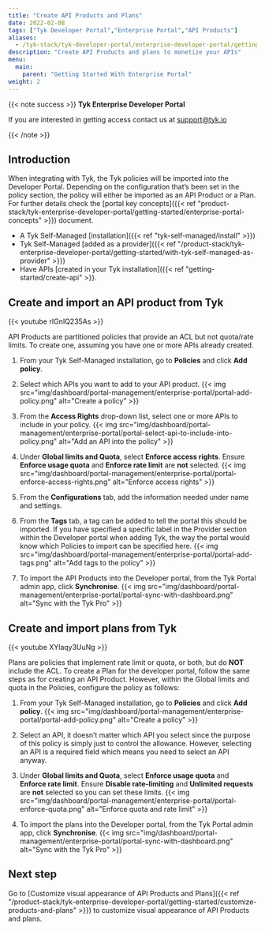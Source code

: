 ```yaml
---
title: "Create API Products and Plans"
date: 2022-02-08
tags: ["Tyk Developer Portal","Enterprise Portal","API Products"]
aliases:
  - /tyk-stack/tyk-developer-portal/enterprise-developer-portal/getting-started-with-enterprise-portal/create-api-product-and-plan
description: "Create API Products and plans to monetize your APIs"
menu:
  main:
    parent: "Getting Started With Enterprise Portal"
weight: 2
---
```


{{< note success >}}
**Tyk Enterprise Developer Portal**

If you are interested in getting access contact us at [support@tyk.io](<mailto:support@tyk.io?subject=Tyk Enterprise Portal Beta>)

{{< /note >}}

## Introduction

When integrating with Tyk, the Tyk policies will be imported into the Developer Portal. Depending on the configuration that’s been set in the policy section, the policy will either be imported as an API Product or a Plan. For further details check the [portal key concepts]({{< ref "product-stack/tyk-enterprise-developer-portal/getting-started/enterprise-portal-concepts" >}}) document.

- A Tyk Self-Managed [installation]({{< ref "tyk-self-managed/install" >}})
- Tyk Self-Managed [added as a provider]({{< ref "/product-stack/tyk-enterprise-developer-portal/getting-started/with-tyk-self-managed-as-provider" >}})
- Have APIs [created in your Tyk installation]({{< ref "getting-started/create-api" >}}.

## Create and import an API product from Tyk

{{< youtube rIGnIQ235As >}}

API Products are partitioned policies that provide an ACL but not quota/rate limits.
To create one, assuming you have one or more APIs already created.

1. From your Tyk Self-Managed installation, go to **Policies** and click **Add policy**.
2. Select which APIs you want to add to your API product.
{{< img src="img/dashboard/portal-management/enterprise-portal/portal-add-policy.png" alt="Create a policy" >}}

3. From the **Access Rights** drop-down list, select one or more APIs to include in your policy.
{{< img src="img/dashboard/portal-management/enterprise-portal/portal-select-api-to-include-into-policy.png" alt="Add an API into the policy" >}}

4. Under **Global limits and Quota**, select **Enforce access rights**. Ensure **Enforce usage quota** and **Enforce rate limit** are **not** selected.
{{< img src="img/dashboard/portal-management/enterprise-portal/portal-enforce-access-rights.png" alt="Enforce access rights" >}}

5. From the **Configurations** tab, add the information needed under name and settings.
6. From the **Tags** tab, a tag can be added to tell the portal this should be imported. If you have specified a specific label in the Provider section within the Developer portal when adding Tyk, the way the portal would know which Policies to import can be specified here.
{{< img src="img/dashboard/portal-management/enterprise-portal/portal-add-tags.png" alt="Add tags to the policy" >}}

7. To import the API Products into the Developer portal, from the Tyk Portal admin app, click **Synchronise**.
{{< img src="img/dashboard/portal-management/enterprise-portal/portal-sync-with-dashboard.png" alt="Sync with the Tyk Pro" >}}


## Create and import plans from Tyk

{{< youtube XYlaqy3UuNg >}}

Plans are policies that implement rate limit or quota, or both, but do **NOT** include the ACL.
To create a Plan for the developer portal, follow the same steps as for creating an API Product. However, within the Global limits and quota in the Policies, configure the policy as follows:

1. From your Tyk Self-Managed installation, go to **Policies** and click **Add policy**.
{{< img src="img/dashboard/portal-management/enterprise-portal/portal-add-policy.png" alt="Create a policy" >}}

2. Select an API, it doesn’t matter which API you select since the purpose of this policy is simply just to control the allowance. However, selecting an API is a required field which means you need to select an API anyway.
3.  Under **Global limits and Quota**, select **Enforce usage quota** and **Enforce rate limit**. Ensure **Disable rate-limiting** and **Unlimited requests** are **not** selected so you can set these limits.
{{< img src="img/dashboard/portal-management/enterprise-portal/portal-enforce-quota.png" alt="Enforce quota and rate limit" >}}

4.  To import the plans into the Developer portal, from the Tyk Portal admin app, click **Synchronise**.
{{< img src="img/dashboard/portal-management/enterprise-portal/portal-sync-with-dashboard.png" alt="Sync with the Tyk Pro" >}}

## Next step

Go to [Customize visual appearance of API Products and Plans]({{< ref "/product-stack/tyk-enterprise-developer-portal/getting-started/customize-products-and-plans" >}}) to customize visual appearance of API Products and plans.